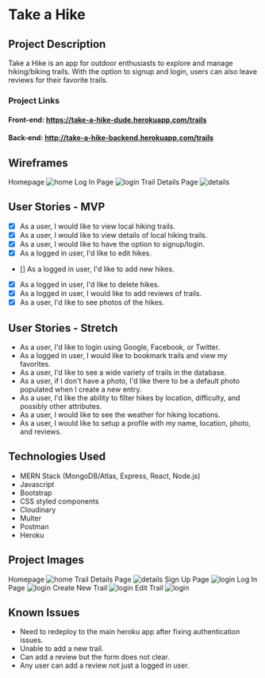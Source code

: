 # Take a Hike 
## Project Description
Take a Hike is an app for outdoor enthusiasts to explore and manage hiking/biking trails. With the option to signup and login, users can also leave reviews for their favorite trails. 

### Project Links
#### Front-end: https://take-a-hike-dude.herokuapp.com/trails
#### Back-end: http://take-a-hike-backend.herokuapp.com/trails 

## Wireframes 
Homepage
![home](./public/wireframes/1_home.png)
Log In Page
![login](./public/wireframes/2_login.png)
Trail Details Page
![details](./public/wireframes/3_details.png)

## User Stories - MVP
- [x] As a user, I would like to view local hiking trails.
- [x] As a user, I would like to view details of local hiking trails.
- [x] As a user, I would like to have the option to signup/login.
- [x] As a logged in user, I'd like to edit hikes.
- [] As a logged in user, I'd like to add new hikes.
- [x] As a logged in user, I'd like to delete hikes.
- [x] As a logged in user, I would like to add reviews of trails.
- [x] As a user, I'd like to see photos of the hikes.

## User Stories - Stretch 
- As a user, I'd like to login using Google, Facebook, or Twitter.
- As a logged in user, I would like to bookmark trails and view my favorites.
- As a user, I'd like to see a wide variety of trails in the database. 
- As a user, if I don't have a photo, I'd like there to be a default photo populated when I create a new entry.
- As a user, I'd like the ability to filter hikes by location, difficulty, and possibly other attributes.
- As a user, I would like to see the weather for hiking locations. 
- As a user, I would like to setup a profile with my name, location, photo, and reviews.

## Technologies Used 
- MERN Stack (MongoDB/Atlas, Express, React, Node.js)
- Javascript 
- Bootstrap
- CSS styled components
- Cloudinary
- Multer
- Postman
- Heroku

## Project Images
Homepage
![home](./public/project-images/1_home.png)
Trail Details Page
![details](./public/project-images/2_detailspage.png)
Sign Up Page
![login](./public/project-images/3_signup.png)
Log In Page
![login](./public/project-images/4_login.png)
Create New Trail
![login](./public/project-images/5_newtrail.png)
Edit Trail
![login](./public/project-images/6_edittrail.png)

## Known Issues 
- Need to redeploy to the main heroku app after fixing authentication issues.
- Unable to add a new trail.
- Can add a review but the form does not clear.
- Any user can add a review not just a logged in user. 